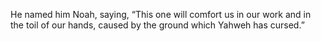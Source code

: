 He named him Noah, saying, “This one will comfort us in our work and in the toil of our hands, caused by the ground which Yahweh has cursed.”